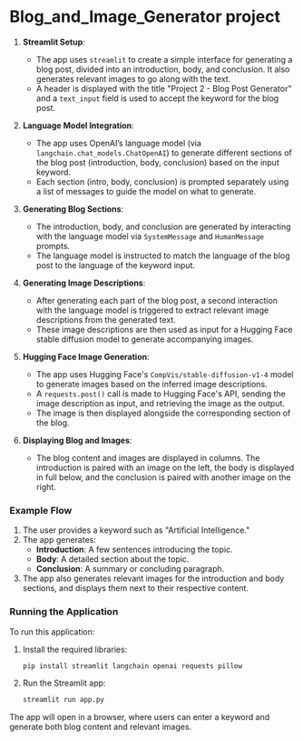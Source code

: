 # Blog_and_Image_Generator project

1. **Streamlit Setup**:
   - The app uses `streamlit` to create a simple interface for generating a blog post, divided into an introduction, body, and conclusion. It also generates relevant images to go along with the text.
   - A header is displayed with the title "Project 2 - Blog Post Generator" and a `text_input` field is used to accept the keyword for the blog post.

2. **Language Model Integration**:
   - The app uses OpenAI’s language model (via `langchain.chat_models.ChatOpenAI`) to generate different sections of the blog post (introduction, body, conclusion) based on the input keyword.
   - Each section (intro, body, conclusion) is prompted separately using a list of messages to guide the model on what to generate.

3. **Generating Blog Sections**:
   - The introduction, body, and conclusion are generated by interacting with the language model via `SystemMessage` and `HumanMessage` prompts. 
   - The language model is instructed to match the language of the blog post to the language of the keyword input.

4. **Generating Image Descriptions**:
   - After generating each part of the blog post, a second interaction with the language model is triggered to extract relevant image descriptions from the generated text.
   - These image descriptions are then used as input for a Hugging Face stable diffusion model to generate accompanying images.

5. **Hugging Face Image Generation**:
   - The app uses Hugging Face's `CompVis/stable-diffusion-v1-4` model to generate images based on the inferred image descriptions. 
   - A `requests.post()` call is made to Hugging Face's API, sending the image description as input, and retrieving the image as the output.
   - The image is then displayed alongside the corresponding section of the blog.

6. **Displaying Blog and Images**:
   - The blog content and images are displayed in columns. The introduction is paired with an image on the left, the body is displayed in full below, and the conclusion is paired with another image on the right.

### Example Flow

1. The user provides a keyword such as "Artificial Intelligence."
2. The app generates:
   - **Introduction**: A few sentences introducing the topic.
   - **Body**: A detailed section about the topic.
   - **Conclusion**: A summary or concluding paragraph.
3. The app also generates relevant images for the introduction and body sections, and displays them next to their respective content.

### Running the Application

To run this application:
1. Install the required libraries:
   ```bash
   pip install streamlit langchain openai requests pillow
   ```

2. Run the Streamlit app:
   ```bash
   streamlit run app.py
   ```

The app will open in a browser, where users can enter a keyword and generate both blog content and relevant images.

